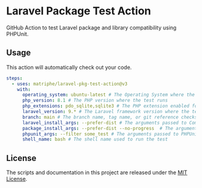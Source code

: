 # Laravel Package Test Action

GitHub Action to test Laravel package and library compatibility using PHPUnit.

## Usage

This action will automatically check out your code.

```yaml
steps:
  - uses: matriphe/laravel-pkg-test-action@v3
    with:
      operating_system: ubuntu-latest # The Operating System where the test runs
      php_version: 8.1 # The PHP version where the test runs
      php_extensions: pdo_sqlite,sqlite3 # The PHP extension enabled for the test, separated by comma
      laravel_version: 9.* # The Laravel framework version where the test runs
      branch: main # The branch name, tag name, or git reference checksum to check out
      laravel_install_args: --prefer-dist # The arguments passed to Composer when installing Laravel framework
      package_install_args: --prefer-dist --no-progress  # The arguments passed to Composer when installing the package
      phpunit_args: --filter some_test # The arguments passed to PHPUnit when running the test
      shell_name: bash # The shell name used to run the test
```

## License

The scripts and documentation in this project are released under the [MIT License](LICENSE).